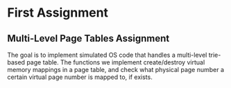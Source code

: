 # First Assignment
## Multi-Level Page Tables Assignment
The goal is to implement simulated OS code that handles a multi-level trie-based page table. The functions we implement create/destroy virtual memory mappings in a page table, and check what physical page number a certain virtual page number is mapped to, if exists.
